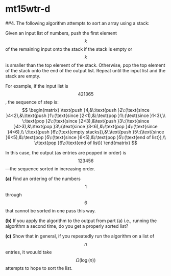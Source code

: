 # mt15wtr-d

##4.
The following algorithm attempts to sort an array using a stack:

Given an input list of numbers, push the first element $$k$$ of the remaining input onto the stack if the stack is empty or $$k$$ is smaller than the top element of the stack.  Otherwise, pop the top element of the stack onto the end of the output list.  Repeat until the input list and the stack are empty.

For example, if the input list is $$421365$$, the sequence of step is:
$$
\begin{matrix}
\text{push }4,&\:\text{push }2\:(\text{since }4<2),&\:\text{push }1\:(\text{since }2<1),&\:\text{pop }1\:(\text{since }1<3),\\
\:\text{pop }2\:(\text{since }2<3),&\text{push }3\:(\text{since }4>3),&\:\text{pop }3\:(\text{since }3<6),&\:\text{pop }4\:(\text{since }4<6),\\
\:\text{push }6\:(\text{empty stacks}),&\:\text{push }5\:(\text{since }6<5),&\:\text{pop }5\:(\text{since }6<5),&\:\text{pop }5\:(\text{end of list}),\\
\:\text{pop }6\:(\text{end of list})
\end{matrix}
$$

In this case, the output (as entries are popped in order) is $$123456$$—the sequence sorted in increasing order.

**(a)** Find an ordering of the numbers $$1$$ through $$6$$ that cannot be sorted in one pass this way.

**(b)** If you apply the algorithm to the output from part (a) i.e., running the algorithm a second time, do you get a properly sorted list?

**(c)** Show that in general, if you repeatedly run the algorithm on a list of $$n$$ entries, it wouuld take $$\Omega(\log{(n)})$$ attempts to hope to sort the list.


